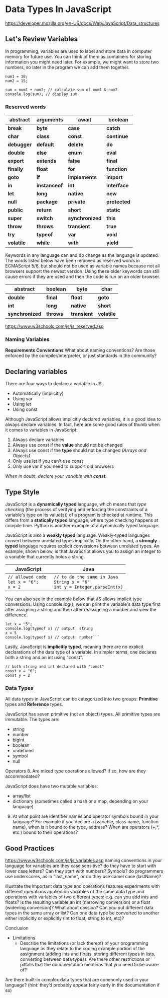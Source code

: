 # Data Types In JavaScript

https://developer.mozilla.org/en-US/docs/Web/JavaScript/Data_structures

## Let's Review Variables

In programming, variables are used to label and store data in computer memory for future use. You can think of them as
containers for storing information you might need later. For example, we might want to store two numbers, so later in
the program we can add them together.

```
num1 = 10;
num2 = 15;

sum = num1 + num2; // calculate sum of num1 & num2
console.log(sum); // display sum
```

### Reserved words

| abstract     | arguments      | await            | boolean       |
|--------------|----------------|------------------|---------------|
| **break**    | **byte**       | **case**         | **catch**     |
| **char**     | **class**      | **const**        | **continue**  | 
| **debugger** | **default**    | **delete**       | **do**        |
| **double**   | **else**       | **enum**         | **eval**      |
| **export**   | **extends**    | **false**        | **final**     |
| **finally**  | **float**      | **for**          | **function**  |
| **goto**     | **if**         | **implements**   | **import**    |
| **in**       | **instanceof** | **int**          | **interface** |
| **let**      | **long**       | **native**       | **new**       |
| **null**     | **package**    | **private**      | **protected** |
| **public**   | **return**     | **short**        | **static**    |
| **super**    | **switch**     | **synchronized** | **this**      |
| **throw**    | **throws**     | **transient**    | **true**      |
| **try**      | **typeof**     | **var**          | **void**      |
| **volatile** | **while**      | **with**         | **yield**     |

Keywords in any language can and do change as the language is updated. The words listed below have been removed as 
reserved words in ECMAScript 5/6, but should not be used as variable names because  not all browsers support the 
newest version. Using these older keywords can still cause errors if they are used and  then the code is run on an 
older browser.

| abstract         | boolean    | byte          | char         |
|------------------|------------|---------------|--------------|
| **double**       | **final**  | **float**     | **goto**     |
| **int**          | **long**   | **native**    | **short**    |
| **synchronized** | **throws** | **transient** | **volatile** |

https://www.w3schools.com/js/js_reserved.asp

### Naming Variables

**Requirements**
**Conventions**
What about naming conventions? Are those enforced by the compiler/interpreter, or just
standards in the community?

## Declaring variables

There are four ways to declare a variable in JS.

- Automatically (implicitly)
- Using var
- Using let
- Using const

Although JavaScript allows implicitly declared variables, it is a good idea to always declare variables. In fact,
here are some good rules of thumb when it comes to variables in JavaScript:

1. Always declare variables
2. Always use const if the **value** should not be changed
3. Always use const if the **type** should not be changed _(Arrays and Objects)_
4. Only use let if you can't use const
5. Only use var if you need to support old browsers

_When in doubt, declare your variable with **const**_.

## Type Style

JavaScript is a **dynamically typed** language, which means that _type checking_ (the process of verifying and
enforcing the constraints of a variable's type on its value(s)) of a program is checked at runtime. This differs
from a **statically typed** language, where type checking happens at compile time. Python is another example of a
dynamically typed language.

JavaScript is also a **weakly typed** language. Weakly-typed languages convert between unrelated types implicitly.
On the other hand, a **strongly-typed** language requires explicit conversions between unrelated types. An
example, shown below, is that JavaScript allows you to assign an integer to a variable that currently holds a string.

| JavaScript                                                     | Java                                                                                           |
|----------------------------------------------------------------|------------------------------------------------------------------------------------------------|
| ```// allowed code ```<br/>```let x = "6";```<br/>```x = 2 ``` | ```// to do the same in Java```<br/>```String x = "6"```<br/>```int y = Integer.parseInt(x)``` |

You can also see in the example below that JS allows implicit type conversions. Using console.log(), we can print
the variable's data type first after assigning a string and then after reassigning a number and view the difference.

```
let x = "5";
console.log(typeof x) // output: string
x = 5
console.log(typeof x) // output: number```
```

Lastly, JavaScript is **implicitly typed**, meaning there are no explicit declarations of the data type of a variable.
In simpler terms, one declares both a string and an int using "const".

``` 
// both string and int declared with "const"
const x = "6";
const y = 2
```

### Data Types

All data types in JavaScript can be categorized into two groups: **Primitive** types and **Reference** types.

JavaScript has seven primitive (not an object) types. All primitive types are immutable. The types are:

- string
- number
- bigint
- boolean
- undefined
- symbol
- null

Operators
8. Are mixed type operations allowed? If so, how are they accommodated?

JavaScript does have two mutable variables:

- array/list
- dictionary (sometimes called a hash or a map, depending on your language)


9. At what point are identifier names and operator symbols bound in your language? For example
   if you declare a (variable, class name, function name), when is it bound to the type, address? When are
   operators (+,*, etc.) bound to their operations?

## Good Practices

https://www.w3schools.com/js/js_variables.asp
naming conventions in your language for variables
are they case sensitive?
do they have to start with lower case letters?
Can they start with numbers? Symbols?
do programmers use underscores, as in "last_name",
or do they use camel case (lastName)?

illustrate the important data type and operations features
experiments with different operations applied on variables of the same data type
and operations with variables of two different types: e.g.
can you add ints and floats?
Is the resulting variable an int (narrowing conversion) or a float (widening conversion)?
What about division?
Can you put different data types in the same array or list?
Can one data type be converted to another either implicitly or explicitly (int to float, string to int, etc)?

Conclusion

- Limitations
    - Describe the limitations (or lack thereof) of your programming language as they relate to the coding example
      portion of the assignment (adding ints and floats, storing different types in lists, converting between data
      types). Are there other restrictions or pitfalls that the documentation mentions that you need to be aware of?

Are there built-in complex data types that are commonly used in your language? (hint: they’d probably appear fairly
early in the documentation if so)